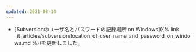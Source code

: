```yaml
---
updated: 2021-08-14
---
```

- [Subversionのユーザ名とパスワードの記録場所 on Windows]({% link _it_articles/subversion/location_of_user_name_and_password_on_windows.md %})を更新しました。
